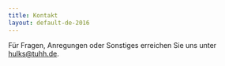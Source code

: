 ```yaml
---
title: Kontakt
layout: default-de-2016
---
```


Für Fragen, Anregungen oder Sonstiges erreichen Sie uns unter <a href="mailto:hulks@tuhh.de">hulks@tuhh.de</a>.